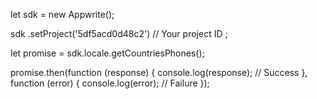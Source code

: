 let sdk = new Appwrite();

sdk
    .setProject('5df5acd0d48c2') // Your project ID
;

let promise = sdk.locale.getCountriesPhones();

promise.then(function (response) {
    console.log(response); // Success
}, function (error) {
    console.log(error); // Failure
});